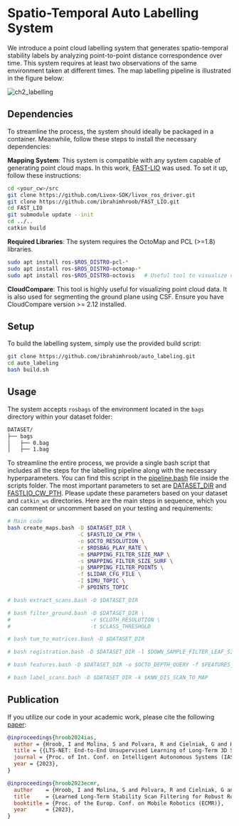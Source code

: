# Spatio-Temporal Auto Labelling System

We introduce a point cloud labelling system that generates spatio-temporal stability labels by analyzing point-to-point distance correspondence over time. This system requires at least two observations of the same environment taken at different times. The map labelling pipeline is illustrated in the figure below:

![ch2_labelling](https://github.com/ibrahimhroob/auto_labeling/assets/47870260/40f0c054-ac67-48cb-8c99-dbac7009a44c)

## Dependencies

To streamline the process, the system should ideally be packaged in a container. Meanwhile, follow these steps to install the necessary dependencies:

**Mapping System**: This system is compatible with any system capable of generating point cloud maps. In this work, [FAST-LIO](https://github.com/hku-mars/FAST_LIO) was used. To set it up, follow these instructions:
```bash
cd <your_cw>/src
git clone https://github.com/Livox-SDK/livox_ros_driver.git
git clone https://github.com/ibrahimhroob/FAST_LIO.git
cd FAST_LIO
git submodule update --init
cd ../..
catkin build
```

**Required Libraries**: The system requires the OctoMap and PCL (>=1.8) libraries.
```bash
sudo apt install ros-$ROS_DISTRO-pcl-*
sudo apt install ros-$ROS_DISTRO-octomap-*
sudo apt install ros-$ROS_DISTRO-octovis   # Useful tool to visualize octomaps
```

**CloudCompare**: This tool is highly useful for visualizing point cloud data. It is also used for segmenting the ground plane using CSF. Ensure you have CloudCompare version >= 2.12 installed.

## Setup

To build the labelling system, simply use the provided build script:
```bash
git clone https://github.com/ibrahimhroob/auto_labeling.git
cd auto_labeling
bash build.sh
```

## Usage

The system accepts `rosbags` of the environment located in the `bags` directory within your dataset folder:

```bash
DATASET/
├── bags
│   ├── 0.bag
│   ├── 1.bag
```

To streamline the entire process, we provide a single bash script that includes all the steps for the labelling pipeline along with the necessary hyperparameters. You can find this script in the [pipeline.bash](https://github.com/ibrahimhroob/auto_labeling/blob/main/scripts/pipeline.bash) file inside the scripts folder. The most important parameters to set are [DATASET_DIR](https://github.com/ibrahimhroob/auto_labeling/blob/0241328d264e696441a6fa223c2bd7228f51ead4/scripts/pipeline.bash#L20) and [FASTLIO_CW_PTH](https://github.com/ibrahimhroob/auto_labeling/blob/0241328d264e696441a6fa223c2bd7228f51ead4/scripts/pipeline.bash#L21C1-L21C15). Please update these parameters based on your dataset and `catkin_ws` directories. Here are the main steps in sequence, which you can comment or uncomment based on your testing and requirements:

```bash
# Main code
bash create_maps.bash -D $DATASET_DIR \
                      -C $FASTLIO_CW_PTH \
                      -o $OCTO_RESOLUTION \
                      -r $ROSBAG_PLAY_RATE \
                      -m $MAPPING_FILTER_SIZE_MAP \
                      -s $MAPPING_FILTER_SIZE_SURF \
                      -p $MAPPING_FILTER_POINTS \
                      -f $LIDAR_CFG_FILE \
                      -I $IMU_TOPIC \
                      -P $POINTS_TOPIC

# bash extract_scans.bash -D $DATASET_DIR

# bash filter_ground.bash -D $DATASET_DIR \
#                         -r $CLOTH_RESOLUTION \
#                         -t $CLASS_THRESHOLD

# bash tum_to_matrices.bash -D $DATASET_DIR

# bash registration.bash -D $DATASET_DIR -l $DOWN_SAMPLE_FILTER_LEAF_SIZE=0.1

# bash features.bash -D $DATASET_DIR -o $OCTO_DEPTH_QUERY -f $FEATURES_TYPE

# bash label_scans.bash -D $DATASET_DIR -k $KNN_DIS_SCAN_TO_MAP
```


## Publication

If you utilize our code in your academic work, please cite the following [paper](https://arxiv.org/pdf/2301.03426):

```bibtex
@inproceedings{hroob2024ias,
  author = {Hroob, I and Molina, S and Polvara, R and Cielniak, G and Hanheide, M},
  title = {{LTS-NET: End-to-End Unsupervised Learning of Long-Term 3D Stable Objects}},
  journal = {Proc. of Int. Conf. on Intelligent Autonomous Systems (IAS)},
  year = {2023},
}

@inproceedings{hroob2023ecmr,
  author    = {Hroob, I and Molina, S and Polvara, R and Cielniak, G and Hanheide, M},
  title     = {Learned Long-Term Stability Scan Filtering for Robust Robot Localisation in Continuously Changing Environments}, 
  booktitle = {Proc. of the Europ. Conf. on Mobile Robotics (ECMR)}, 
  year      = {2023},
}
```
